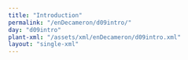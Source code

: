 ```yaml
---
title: "Introduction"
permalink: "/enDecameron/d09intro/"
day: "d09intro"
plant-xml: "/assets/xml/enDecameron/d09intro.xml"
layout: "single-xml"
---
```

